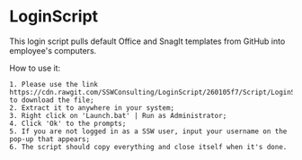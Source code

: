 # LoginScript
This login script pulls default Office and SnagIt templates from GitHub into employee's computers.

How to use it:

	1. Please use the link https://cdn.rawgit.com/SSWConsulting/LoginScript/260105f7/Script/LoginScript.rar to download the file;
	2. Extract it to anywhere in your system;
	3. Right click on 'Launch.bat' | Run as Administrator;
	4. Click 'Ok' to the prompts;
	5. If you are not logged in as a SSW user, input your username on the pop-up that appears;
	6. The script should copy everything and close itself when it's done.
